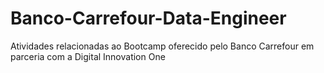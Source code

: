 # Banco-Carrefour-Data-Engineer
Atividades relacionadas ao Bootcamp oferecido pelo Banco Carrefour em parceria com a Digital Innovation One
